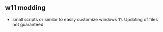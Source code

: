 ## w11 modding
- small scripts or similar to easily customize windows 11. Updating of files not guaranteed
